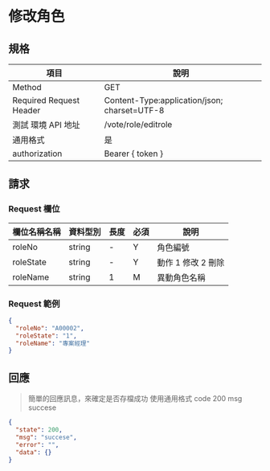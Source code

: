 # 修改角色

## 規格

| 項目                    | 說明                                         |
| ----------------------- | -------------------------------------------- |
| Method                  | GET                                          |
| Required Request Header | Content-Type:application/json; charset=UTF-8 |
| 測試 環境 API 地址      | /vote/role/editrole                          |
| 通用格式                | 是                                           |
| authorization           | Bearer { token }                             |

## 請求

### Request 欄位

| 欄位名稱名稱 | 資料型別 | 長度 | 必須 | 說明               |
| ------------ | -------- | ---- | ---- | ------------------ |
| roleNo       | string   | -    | Y    | 角色編號           |
| roleState    | string   | -    | Y    | 動作 1 修改 2 刪除 |
| roleName     | string   | 1    | M    | 異動角色名稱       |

### Request 範例

```json
{
  "roleNo": "A00002",
  "roleState": "1",
  "roleName": "專案經理"
}
```

## 回應

> 簡單的回應訊息，來確定是否存檔成功
> 使用通用格式 code 200 msg succese

```json
{
  "state": 200,
  "msg": "succese",
  "error": "",
  "data": {}
}
```
